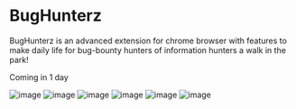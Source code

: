 # BugHunterz
BugHunterz is an advanced extension for chrome browser with features to make daily life for bug-bounty hunters of information hunters a walk in the park! 

Coming in 1 day



![image](https://github.com/user-attachments/assets/184da0b1-ac75-46ec-9d6f-b23b7cbb5c3d)
![image](https://github.com/user-attachments/assets/3e145878-7928-45d2-ab9b-ad6906989339)
![image](https://github.com/user-attachments/assets/288cd280-2eb6-40bd-9270-40eff7daebf5)
![image](https://github.com/user-attachments/assets/10847f4e-e4fa-483a-93b4-fedb7f53451f)
![image](https://github.com/user-attachments/assets/a7b8c78e-4cee-4add-9246-6797a9f36833)
![image](https://github.com/user-attachments/assets/c9287e85-a7f3-47be-a656-28dcc4e45df2)
